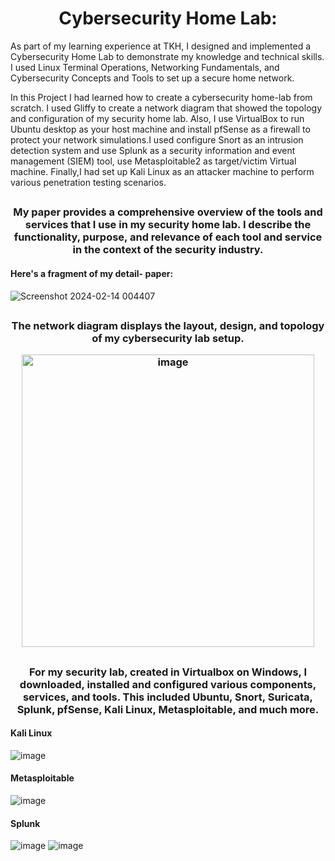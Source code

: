 <h1 align="center">Cybersecurity Home Lab:</h1>

As part of my learning experience at TKH, I designed and implemented a Cybersecurity Home Lab to demonstrate my knowledge and technical skills. I used Linux Terminal Operations, Networking Fundamentals, and Cybersecurity Concepts and Tools to set up a secure home network. 

In this Project I had learned how to create a cybersecurity home-lab from scratch. I used Gliffy to create a network diagram that showed the topology and configuration of my security home lab. Also, I use VirtualBox to run Ubuntu desktop as your host machine and install pfSense as a firewall to protect your network simulations.I used configure Snort as an intrusion detection system and use Splunk as a security information and event management (SIEM) tool, use Metasploitable2 as target/victim Virtual machine. Finally,I had set up Kali Linux as an attacker machine to perform various penetration testing scenarios.


##
<h3 align="center">My paper provides a comprehensive overview of the tools and services that I use in my security home lab. I describe the functionality, purpose, and relevance of each tool and service in the context of the security industry.</h3>

#### Here's a fragment of my detail- paper:

![Screenshot 2024-02-14 004407](https://github.com/luzritacco/Cybersecurity-Home-Lab/assets/151267325/e95fcc88-2443-4abc-b9e7-228580b06d0b)

##
<h3 align="center"> The network diagram displays the layout, design, and topology of my cybersecurity lab setup.

 <img width="468" alt="image" src="https://github.com/ellaowens/Cybersecurity-Lab/assets/114102710/e8952ce4-33eb-4ab6-9f54-d827d2610c2a"></h3>

##
<h3 align="center"> For my security lab, created in Virtualbox on Windows, I downloaded, installed and configured various components, services, and tools. This included Ubuntu, Snort, Suricata, Splunk, pfSense, Kali Linux, Metasploitable, and much more.</h3>

#### Kali Linux
 ![image](https://github.com/ellaowens/Cybersecurity-Lab/assets/114102710/851c2480-f850-450b-8b2f-c3c43bc2f2a3)

#### Metasploitable
 ![image](https://github.com/ellaowens/Cybersecurity-Lab/assets/114102710/9d4e0971-d903-4ac8-9ac4-f2752a17855d)

#### Splunk
 ![image](https://github.com/ellaowens/Cybersecurity-Lab/assets/114102710/da5c965c-5349-49a9-8990-0a0c958a0565)
 ![image](https://github.com/ellaowens/Cybersecurity-Lab/assets/114102710/4b7f0263-6eb0-46f4-94b9-f166a0a7ecb5)
